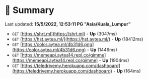# 📖 Summary
Last updated: **15/5/2022, 12:53:11 PG "Asia/Kuala_Lumpur"**

- `GET` [https://shrt.ml](https://shrt.ml) - **Up** (3047ms)
- `GET` [https://hst.aytea.ml/](https://hst.aytea.ml/) - **Up** (18412ms)
- `GET` [https://color.aytea.ml/4b31d6.png](https://color.aytea.ml/4b31d6.png) - **Up** (1449ms)
- `GET` [https://memeapi.aytea14.repl.co/gimme](https://memeapi.aytea14.repl.co/gimme) - **Up** (1904ms)
- `GET` [https://teledrivemy.herokuapp.com/dashboard](https://teledrivemy.herokuapp.com/dashboard) - **Up** (164ms)
